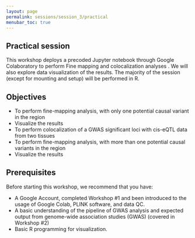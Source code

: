 ```yaml
---
layout: page
permalink: sessions/session_3/practical
menubar_toc: true
---
```


<script link="{{ site.baseurl }}/assets/js/vanilla-back-to-top.min.js"></script>
<script>addBackToTop()</script
<script src="{{ site.baseurl }}/assets/js/copyCodeSnippet.js" defer></script>
<script src="{{ site.baseurl }}/assets/js/copyCodeBlock.js" defer></script>

## Practical session 

This workshop deploys a precoded Jupyter notebook through Google Colaboratory to perform Fine mapping and colocalization analyses . We will also explore data visualization of the results. The majority of the session (except for mounting and setup) will be performed in R.

## Objectives

- To perform fine-mapping analysis, with only one potential causal variant in the region
- Visualize the results
- To perform colocalization of a GWAS significant loci with cis-eQTL data from two tissues
- To perform fine-mapping analysis, with more than one potential causal variants in the region
- Visualize the results


## Prerequisites

Before starting this workshop, we recommend that you have:

- A Google Account, completed Workshop #1 and been introduced to the usage of Google Colab, PLINK software, and data QC.
- A basic understanding of the pipeline of GWAS analysis and expected output from genome-wide association studies (GWAS) (covered in Workshop #2)
- Basic R programming for visualization.

